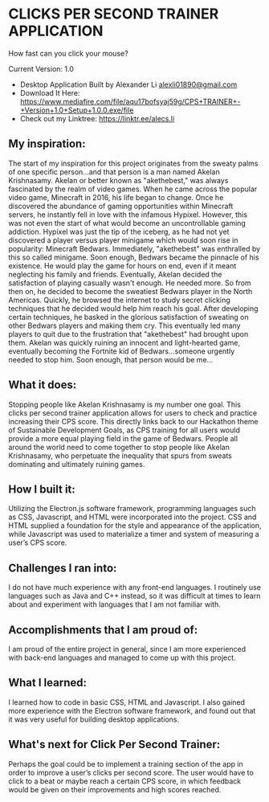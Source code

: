 # CLICKS PER SECOND TRAINER APPLICATION
How fast can you click your mouse?

Current Version: 1.0

- Desktop Application Built by Alexander Li <alexli01890@gmail.com>
- Download It Here: https://www.mediafire.com/file/aqu17bofsyaj59g/CPS+TRAINER+-+Version+1.0+Setup+1.0.0.exe/file
- Check out my Linktree: https://linktr.ee/alecs.li



## My inspiration:

The start of my inspiration for this project originates from the sweaty palms of one specific person...and that person is a man named Akelan Krishnasamy. Akelan or better known as "akethebest," was always fascinated by the realm of video games. When he came across the popular video game, Minecraft in 2016, his life began to change. Once he discovered the abundance of gaming opportunities within Minecraft servers, he instantly fell in love with the infamous Hypixel. However, this was not even the start of what would become an uncontrollable gaming addiction. Hypixel was just the tip of the iceberg, as he had not yet discovered a player versus player minigame which would soon rise in popularity: Minecraft Bedwars. Immediately, "akethebest" was enthralled by this so called minigame. Soon enough, Bedwars became the pinnacle of his existence. He would play the game for hours on end, even if it meant neglecting his family and friends. Eventually, Akelan decided the satisfaction of playing casually wasn't enough. He needed more. So from then on, he decided to become the sweatiest Bedwars player in the North Americas. Quickly, he browsed the internet to study secret clicking techniques that he decided would help him reach his goal. After developing certain techniques, he basked in the glorious satisfaction of sweating on other Bedwars players and making them cry. This eventually led many players to quit due to the frustration that "akethebest" had brought upon them. Akelan was quickly ruining an innocent and light-hearted game, eventually becoming the Fortnite kid of Bedwars...someone urgently needed to stop him. Soon enough, that person would be me...


## What it does:

Stopping people like Akelan Krishnasamy is my number one goal. 
This clicks per second trainer application allows for users to check and practice increasing their CPS score. 
This directly links back to our Hackathon theme of Sustainable Development Goals, as CPS training for all users would provide a more equal playing field in the game of Bedwars. 
People all around the world need to come together to stop people like Akelan Krishnasamy, who perpetuate the inequality that spurs from sweats dominating and ultimately ruining games.


## How I built it:

Utilizing the Electron.js software framework, programming languages such as CSS, Javascript, and HTML were incorporated into the project. 
CSS and HTML supplied a foundation for the style and appearance of the application, while Javascript was used to materialize a timer and system of measuring a user’s CPS score.


## Challenges I ran into:

I do not have much experience with any front-end languages. 
I routinely use languages such as Java and C++ instead, so it was difficult at times to learn about and experiment with languages that I am not familiar with.


## Accomplishments that I am proud of:

I am proud of the entire project in general, since I am more experienced with back-end languages and managed to come up with this project.


## What I learned:

I learned how to code in basic CSS, HTML and Javascript. 
I also gained more experience with the Electron software framework, and found out that it was very useful for building desktop applications.


## What's next for Click Per Second Trainer:

Perhaps the goal could be to implement a training section of the app in order to improve a user’s clicks per second score. 
The user would have to click to a beat or maybe reach a certain CPS score, in which feedback would be given on their improvements and high scores reached.

